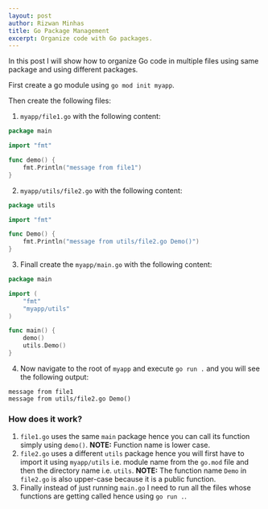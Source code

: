 ```yaml
---
layout: post
author: Rizwan Minhas
title: Go Package Management
excerpt: Organize code with Go packages. 
---
```


In this post I will show how to organize Go code in multiple files using same package and using different packages.

First create a go module using `go mod init myapp`.

Then create the following files:

1. `myapp/file1.go` with the following content:

```go
package main

import "fmt"

func demo() {
	fmt.Println("message from file1")
}

```
2. `myapp/utils/file2.go` with the following content:

```go
package utils

import "fmt"

func Demo() {
	fmt.Println("message from utils/file2.go Demo()")
}
```

3. Finall create the `myapp/main.go` with the following content:

```go
package main

import (
    "fmt"
    "myapp/utils"
)

func main() {
    demo()
    utils.Demo()
}
```

4. Now navigate to the root of `myapp` and execute `go run .` and you will see the following output:

```
message from file1
message from utils/file2.go Demo()
```

### How does it work?
1. `file1.go` uses the same `main` package hence you can call its function simply using `demo()`. **NOTE:** Function name is lower case.
2. `file2.go` uses a different `utils` package hence you will first have to import it using `myapp/utils` i.e. module name from the `go.mod` file and then the directory name i.e. `utils`. **NOTE:** The function name `Demo` in `file2.go` is also upper-case because it is a public function.
3. Finally instead of just running `main.go` I need to run all the files whose functions are getting called hence using `go run .`.

